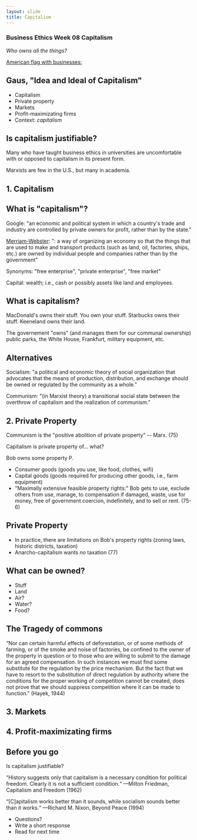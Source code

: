 ```yaml
---
layout: slide
title: Capitalism
---
```


<section data-background="https://https://marxistleninist.files.wordpress.com/2009/01/revolution2.gif">

<section data-markdown>

# Business Ethics Week 08 Capitalism

*Who owns all the things?*

[American flag with businesses:](http://www.activistpost.com/wp-content/uploads/2011/10/american-flag-companies1.jpg)

</section> </section>
<section data-markdown>

# Gaus, "Idea and Ideal of Capitalism"


* Capitalism
* Private property
* Markets
* Profit-maximizating firms
* Context: *capitalism*

</section>
<section data-markdown>        


# Is capitalism justifiable?

Many who have taught business ethics in universities are uncomfortable with or opposed to capitalism in its present form. 

Marxists are few in the U.S., but many in academia.

</section>
<section data-markdown>        


# 1. Capitalism

## What is "capitalism"? 

Google: "an economic and political system in which a country's trade and industry are controlled by private owners for profit, rather than by the state."

[Merriam-Webster](http://www.merriam-webster.com/dictionary/capitalism): ": a way of organizing an economy so that the things that are used to make and transport products (such as land, oil, factories, ships, etc.) are owned by individual people and companies rather than by the government"

Synonyms: "free enterprise", "private enterprise", "free market"

Capital: wealth; i.e., cash or possibly assets like land and employees.

</section>
<section data-markdown>        


# What is capitalism?

MacDonald's owns their stuff. You own your stuff. Starbucks owns their stuff. Keeneland owns their land. 

The governement "owns" (and manages them for our communal ownership) public parks, the White House, Frankfurt, military equipment, etc. 

</section>
<section data-markdown>        


# Alternatives

Socialism: "a political and economic theory of social organization that advocates that the means of production, distribution, and exchange should be owned or regulated by the community as a whole."

Communism: "(in Marxist theory) a transitional social state between the overthrow of capitalism and the realization of communism."


</section>
<section data-markdown>        
 

# 2. Private Property

Communism is the "positive abolition of private property" -- Marx. (75)

Capitalism is private property of... what? 

Bob owns some property P. 

* Consumer goods (goods you use, like food, clothes, wifi)
* Capital goods (goods required for producing other goods, i.e., farm equipment)
* "Maximally extensive feasible property rights:" Bob gets to use, exclude others from use, manage, to compensation if damaged, waste, use for money, free of government coercion, indefinitely, and to sell or rent. (75-6)

</section>
<section data-markdown>        

# Private Property

* In practice, there are limitations on Bob's property rights (zoning laws, historic districts, taxation)
* Anarcho-capitalism wants *no* taxation (77)

</section>
<section data-markdown>        

# What can be owned?

* Stuff
* Land
* Air?
* Water?
* Food?




</section>
<section data-markdown>        



# The Tragedy of commons



“Nor can certain harmful effects of deforestation, or of some methods of farming, or of the smoke and noise of factories, be confined to the owner of the property in question or to those who are willing to submit to the damage for an agreed compensation.  In such instances we must find some substitute for the regulation by the price mechanism.  But the fact that we have to resort to the substitution of direct regulation by authority where the conditions for the proper working of competition cannot be created, does not prove that we should suppress competition where it can be made to function.”  (Hayek, 1944)

</section>
<section data-markdown>        



# 3. Markets

</section>
<section data-markdown>        


# 4. Profit-maximizating firms


</section>
<section data-markdown>        
   

# Before you go

Is capitalism justifiable? 

“History suggests only that capitalism is a necessary condition for political freedom. Clearly it is not a sufficient condition.“ 
—Milton Friedman, Capitalism and Freedom (1962)

“[C]apitalism works better than it sounds, while socialism sounds better than it works.“ 
—Richard M. Nixon, Beyond Peace (1994)


</section>
<section data-markdown>     

* Questions?
* Write a short response
* Read for next time



</section>
<section data-markdown>        





